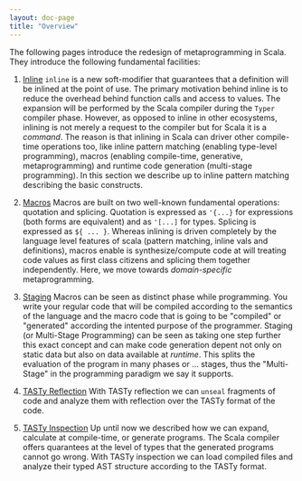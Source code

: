 ```yaml
---
layout: doc-page
title: "Overview"
---
```


The following pages introduce the redesign of metaprogramming in Scala. They
introduce the following fundamental facilities:

1. [Inline](./inline.html) `inline` is a new soft-modifier that guarantees that
   a definition will be inlined at the point of use. The primary motivation
   behind inline is to reduce the overhead behind function calls and access to
   values. The expansion will be performed by the Scala compiler during the
   `Typer` compiler phase. However, as opposed to inline in other ecosystems,
   inlining is not merely a request to the compiler but for Scala it is a
   _command_. The reason is that inlining in Scala can driver other compile-time
   operations too, like inline pattern matching (enabling type-level
   programming), macros (enabling compile-time, generative, metaprogramming) and
   runtime code generation (multi-stage programming). In this section we
   describe up to inline pattern matching describing the basic constructs.

2. [Macros](./macros.html) Macros are built on two well-known fundamental
   operations: quotation and splicing.  Quotation is expressed as `'{...}` for
   expressions (both forms are equivalent) and as `'[...]` for types. Splicing
   is expressed as `${ ... }`. Whereas inlining is driven completely by the
   language level features of scala (pattern matching, inline vals and
   definitions), macros enable is synthesize/compute code at will treating code
   values as first class citizens and splicing them together independently.
   Here, we move towards _domain-specific_ metaprogramming.

3. [Staging](./staging.html) Macros can be seen as distinct phase while
   programming. You write your regular code that will be compiled according to
   the semantics of the language and the macro code that is going to be
   "compiled" or "generated" according the intented purpose of the programmer.
   Staging (or Multi-Stage Programming) can be seen as taking one step further
   this exact concept and can make code generation depent not only on static
   data but also on data available at _runtime_. This splits the evaluation of
   the program in many phases or ... stages, thus the "Multi-Stage" in the
   programming paradigm we say it supports.

4. [TASTy Reflection](./tasty-reflect.html) With TASTy reflection we can
   `unseal` fragments of code and analyze them with reflection over the TASTy
   format of the code.

5. [TASTy Inspection](./tasty-inspect.html) Up until now we described how we can
   expand, calculate at compile-time, or generate programs. The Scala compiler
   offers quarantees at the level of types that the generated programs cannot go
   wrong. With TASTy inspection we can load compiled files and analyze their
   typed AST structure according to the TASTy format.


